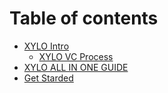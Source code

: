 # Table of contents

* [XYLO Intro](README.md)
  * [XYLO VC Process](xylo-intro/xylo-vc-process.md)
* [XYLO ALL IN ONE GUIDE](xylo-all-in-one-guide.md)
* [Get Starded](get-starded.md)
